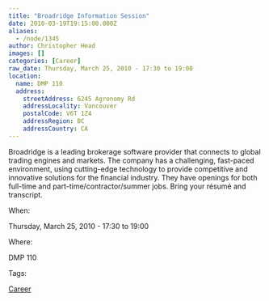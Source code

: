 ```yaml
---
title: "Broadridge Information Session"
date: 2010-03-19T19:15:00.000Z
aliases:
  - /node/1345
author: Christopher Head
images: []
categories: [Career]
raw_date: Thursday, March 25, 2010 - 17:30 to 19:00
location:
  name: DMP 110
  address:
    streetAddress: 6245 Agronomy Rd
    addressLocality: Vancouver
    postalCode: V6T 1Z4
    addressRegion: BC
    addressCountry: CA
---
```


Broadridge is a leading brokerage software provider that connects to global trading engines and markets. The company has a challenging, fast-paced environment, using cutting-edge technology to provide competitive and innovative solutions for the financial industry. They have openings for both full-time and part-time/contractor/summer jobs. Bring your résumé and transcript.

When: 

Thursday, March 25, 2010 - 17:30 to 19:00

Where: 

DMP 110

Tags: 

[Career](/career)
